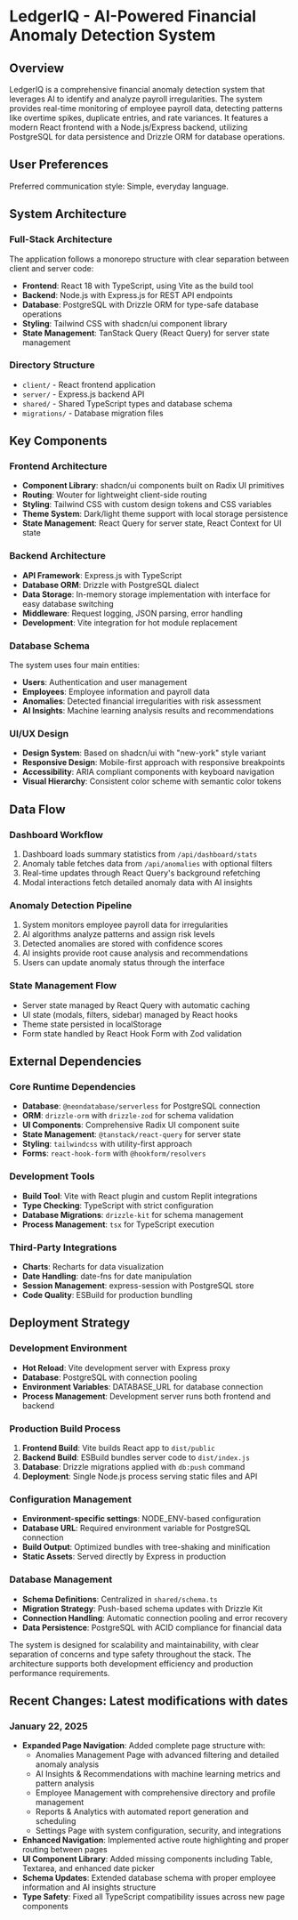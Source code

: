 # LedgerIQ - AI-Powered Financial Anomaly Detection System

## Overview

LedgerIQ is a comprehensive financial anomaly detection system that leverages AI to identify and analyze payroll irregularities. The system provides real-time monitoring of employee payroll data, detecting patterns like overtime spikes, duplicate entries, and rate variances. It features a modern React frontend with a Node.js/Express backend, utilizing PostgreSQL for data persistence and Drizzle ORM for database operations.

## User Preferences

Preferred communication style: Simple, everyday language.

## System Architecture

### Full-Stack Architecture
The application follows a monorepo structure with clear separation between client and server code:
- **Frontend**: React 18 with TypeScript, using Vite as the build tool
- **Backend**: Node.js with Express.js for REST API endpoints
- **Database**: PostgreSQL with Drizzle ORM for type-safe database operations
- **Styling**: Tailwind CSS with shadcn/ui component library
- **State Management**: TanStack Query (React Query) for server state management

### Directory Structure
- `client/` - React frontend application
- `server/` - Express.js backend API
- `shared/` - Shared TypeScript types and database schema
- `migrations/` - Database migration files

## Key Components

### Frontend Architecture
- **Component Library**: shadcn/ui components built on Radix UI primitives
- **Routing**: Wouter for lightweight client-side routing
- **Styling**: Tailwind CSS with custom design tokens and CSS variables
- **Theme System**: Dark/light theme support with local storage persistence
- **State Management**: React Query for server state, React Context for UI state

### Backend Architecture
- **API Framework**: Express.js with TypeScript
- **Database ORM**: Drizzle with PostgreSQL dialect
- **Data Storage**: In-memory storage implementation with interface for easy database switching
- **Middleware**: Request logging, JSON parsing, error handling
- **Development**: Vite integration for hot module replacement

### Database Schema
The system uses four main entities:
- **Users**: Authentication and user management
- **Employees**: Employee information and payroll data
- **Anomalies**: Detected financial irregularities with risk assessment
- **AI Insights**: Machine learning analysis results and recommendations

### UI/UX Design
- **Design System**: Based on shadcn/ui with "new-york" style variant
- **Responsive Design**: Mobile-first approach with responsive breakpoints
- **Accessibility**: ARIA compliant components with keyboard navigation
- **Visual Hierarchy**: Consistent color scheme with semantic color tokens

## Data Flow

### Dashboard Workflow
1. Dashboard loads summary statistics from `/api/dashboard/stats`
2. Anomaly table fetches data from `/api/anomalies` with optional filters
3. Real-time updates through React Query's background refetching
4. Modal interactions fetch detailed anomaly data with AI insights

### Anomaly Detection Pipeline
1. System monitors employee payroll data for irregularities
2. AI algorithms analyze patterns and assign risk levels
3. Detected anomalies are stored with confidence scores
4. AI insights provide root cause analysis and recommendations
5. Users can update anomaly status through the interface

### State Management Flow
- Server state managed by React Query with automatic caching
- UI state (modals, filters, sidebar) managed by React hooks
- Theme state persisted in localStorage
- Form state handled by React Hook Form with Zod validation

## External Dependencies

### Core Runtime Dependencies
- **Database**: `@neondatabase/serverless` for PostgreSQL connection
- **ORM**: `drizzle-orm` with `drizzle-zod` for schema validation
- **UI Components**: Comprehensive Radix UI component suite
- **State Management**: `@tanstack/react-query` for server state
- **Styling**: `tailwindcss` with utility-first approach
- **Forms**: `react-hook-form` with `@hookform/resolvers`

### Development Tools
- **Build Tool**: Vite with React plugin and custom Replit integrations
- **Type Checking**: TypeScript with strict configuration
- **Database Migrations**: `drizzle-kit` for schema management
- **Process Management**: `tsx` for TypeScript execution

### Third-Party Integrations
- **Charts**: Recharts for data visualization
- **Date Handling**: date-fns for date manipulation
- **Session Management**: express-session with PostgreSQL store
- **Code Quality**: ESBuild for production bundling

## Deployment Strategy

### Development Environment
- **Hot Reload**: Vite development server with Express proxy
- **Database**: PostgreSQL with connection pooling
- **Environment Variables**: DATABASE_URL for database connection
- **Process Management**: Development server runs both frontend and backend

### Production Build Process
1. **Frontend Build**: Vite builds React app to `dist/public`
2. **Backend Build**: ESBuild bundles server code to `dist/index.js`
3. **Database**: Drizzle migrations applied with `db:push` command
4. **Deployment**: Single Node.js process serving static files and API

### Configuration Management
- **Environment-specific settings**: NODE_ENV-based configuration
- **Database URL**: Required environment variable for PostgreSQL connection
- **Build Output**: Optimized bundles with tree-shaking and minification
- **Static Assets**: Served directly by Express in production

### Database Management
- **Schema Definitions**: Centralized in `shared/schema.ts`
- **Migration Strategy**: Push-based schema updates with Drizzle Kit
- **Connection Handling**: Automatic connection pooling and error recovery
- **Data Persistence**: PostgreSQL with ACID compliance for financial data

The system is designed for scalability and maintainability, with clear separation of concerns and type safety throughout the stack. The architecture supports both development efficiency and production performance requirements.

## Recent Changes: Latest modifications with dates

### January 22, 2025
- **Expanded Page Navigation**: Added complete page structure with:
  - Anomalies Management Page with advanced filtering and detailed anomaly analysis
  - AI Insights & Recommendations with machine learning metrics and pattern analysis
  - Employee Management with comprehensive directory and profile management
  - Reports & Analytics with automated report generation and scheduling
  - Settings Page with system configuration, security, and integrations
- **Enhanced Navigation**: Implemented active route highlighting and proper routing between pages
- **UI Component Library**: Added missing components including Table, Textarea, and enhanced date picker
- **Schema Updates**: Extended database schema with proper employee information and AI insights structure
- **Type Safety**: Fixed all TypeScript compatibility issues across new page components